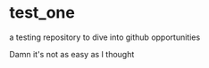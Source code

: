 # test_one
a testing repository to dive into github opportunities

Damn it's not as easy as I thought
